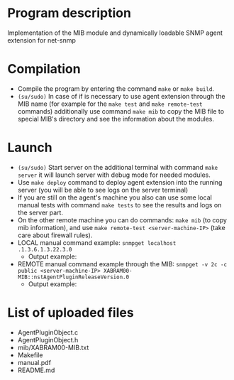 # Program description
Implementation of the MIB module and dynamically loadable SNMP agent extension for net-snmp

# Compilation
* Compile the program by entering the command `make` or `make build`.
* `(su/sudo)` In case of if is necessary to use agent extension through the MIB name (for example for the `make test` and `make remote-test` commands) additionally use command `make mib` to copy the MIB file to special MIB's directory and see the information about the modules.

# Launch
* `(su/sudo)` Start server on the additional terminal with command `make server` it will launch server with debug mode for needed modules.
* Use `make deploy` command to deploy agent extension into the running server (you will be able to see logs on the server terminal)
* If you are still on the agent's machine you also can use some local manual tests with command `make tests` to see the results and logs on the server part.
* On the other remote machine you can do commands: `make mib` (to copy mib information), and use `make remote-test <server-machine-IP>` (take care about firewall rules).
* LOCAL manual command example: `snmpget localhost .1.3.6.1.3.22.3.0`
  * Output example: 
* REMOTE manual command example through the MIB: `snmpget -v 2c -c public <server-machine-IP> XABRAM00-MIB::nstAgentPluginReleaseVersion.0`
  * Output example: 

# List of uploaded files
* AgentPluginObject.c
* AgentPluginObject.h
* mib/XABRAM00-MIB.txt
* Makefile
* manual.pdf
* README.md
